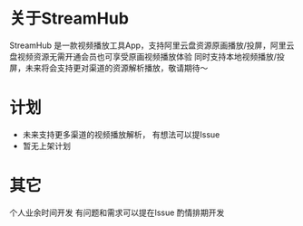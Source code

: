 # 关于StreamHub
StreamHub 是一款视频播放工具App，支持阿里云盘资源原画播放/投屏，阿里云盘视频资源无需开通会员也可享受原画视频播放体验
同时支持本地视频播放/投屏，未来将会支持更对渠道的资源解析播放，敬请期待～


# 计划
- 未来支持更多渠道的视频播放解析， 有想法可以提Issue
- 暂无上架计划 

# 其它
个人业余时间开发 有问题和需求可以提在Issue 酌情排期开发
